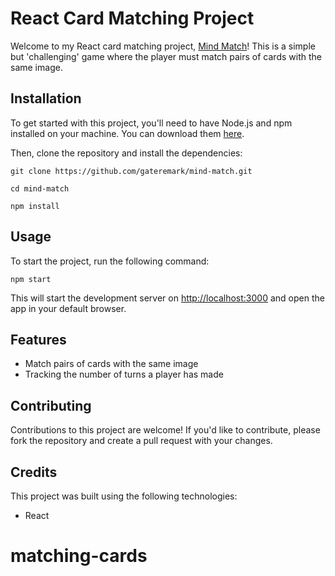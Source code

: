 # React Card Matching Project

Welcome to my React card matching project, [Mind Match](https://mind-match.vercel.app/)! This is a simple but 'challenging' game where the player must match pairs of cards with the same image. 

## Installation

To get started with this project, you'll need to have Node.js and npm installed on your machine. You can download them [here](https://nodejs.org/en/download/).

Then, clone the repository and install the dependencies:

```
git clone https://github.com/gateremark/mind-match.git
```

```
cd mind-match
```

```
npm install
```

## Usage

To start the project, run the following command:

```
npm start
```

This will start the development server on [http://localhost:3000](http://localhost:3000) and open the app in your default browser.

## Features

- Match pairs of cards with the same image
- Tracking the number of turns a player has made

## Contributing

Contributions to this project are welcome! If you'd like to contribute, please fork the repository and create a pull request with your changes. 

## Credits

This project was built using the following technologies:
- React
# matching-cards
